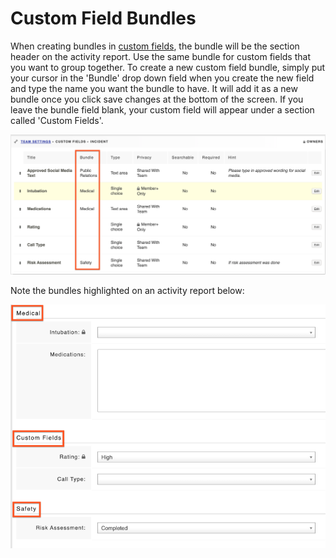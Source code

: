 # Custom Field Bundles

When creating bundles in [custom fields](../custom-fields/), the bundle will be the section header on the activity report. Use the same bundle for custom fields that you want to group together. To create a new custom field bundle, simply put your cursor in the 'Bundle' drop down field when you create the new field and type the name you want the bundle to have. It will add it as a new bundle once you click save changes at the bottom of the screen. If you leave the bundle field blank, your custom field will appear under a section called 'Custom Fields'.

![](../../.gitbook/assets/custom-field-bundles.png)

Note the bundles highlighted on an activity report below:

![](../../.gitbook/assets/custom-field-bundles-2%20%281%29.png)

  
  
  


